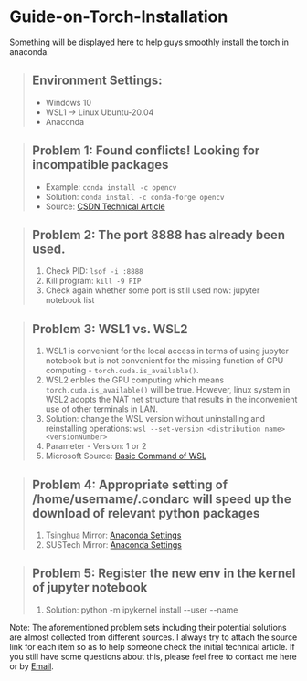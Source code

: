# Guide-on-Torch-Installation
Something will be displayed here to help guys smoothly install the torch in anaconda.

> ## Environment Settings:
> * Windows 10
> * WSL1 -> Linux Ubuntu-20.04
> * Anaconda

> ## Problem 1: Found conflicts! Looking for incompatible packages
> * Example: `conda install -c opencv`
> * Solution: `conda install -c conda-forge opencv`
> * Source: [CSDN Technical Article](https://blog.csdn.net/weixin_44627799/article/details/112597182)

> ## Problem 2: The port 8888 has already been used.
> 1. Check PID: `lsof -i :8888`
> 2. Kill program: `kill -9 PIP`
> 3. Check again whether some port is still used now: jupyter notebook list

> ## Problem 3: WSL1 vs. WSL2
> 1. WSL1 is convenient for the local access in terms of using jupyter notebook but is not convenient for the missing function of GPU computing - `torch.cuda.is_available()`.
> 2. WSL2 enbles the GPU computing which means `torch.cuda.is_available()` will be true. However, linux system in WSL2 adopts the NAT net structure that results in the inconvenient use of other terminals in LAN.
> 3. Solution: change the WSL version without uninstalling and reinstalling operations: `wsl --set-version <distribution name> <versionNumber>`
> 4. Parameter - Version: 1 or 2
> 5. Microsoft Source: [Basic Command of WSL](https://docs.microsoft.com/zh-cn/windows/wsl/basic-commands)

> ## Problem 4: Appropriate setting of /home/username/.condarc will speed up the download of relevant python packages
> 1. Tsinghua Mirror: [Anaconda Settings](https://mirrors.tuna.tsinghua.edu.cn/help/anaconda/)
> 2. SUSTech Mirror: [Anaconda Settings](https://mirrors.sustech.edu.cn/help/anaconda.html#configuration)

> ## Problem 5: Register the new env in the kernel of jupyter notebook
> 1. Solution: python -m ipykernel install --user --name <EnvName>

Note: The aforementioned problem sets including their potential solutions are almost collected from different sources. I always try to attach the source link for each item so as to help someone check the initial technical article. If you still have some questions about this, please feel free to contact me here or by [Email](lyqiaodong@gmail.com).